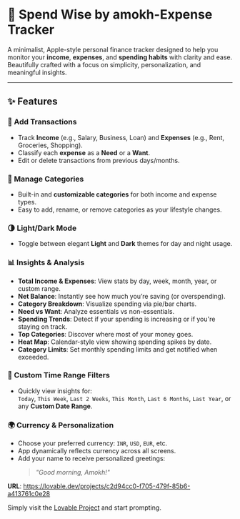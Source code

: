 # 🍏 Spend Wise by amokh-Expense Tracker

A minimalist, Apple-style personal finance tracker designed to help you monitor your **income**, **expenses**, and **spending habits** with clarity and ease. Beautifully crafted with a focus on simplicity, personalization, and meaningful insights.

---

## ✨ Features

### 💸 Add Transactions  
- Track **Income** (e.g., Salary, Business, Loan) and **Expenses** (e.g., Rent, Groceries, Shopping).  
- Classify each **expense** as a **Need** or a **Want**.  
- Edit or delete transactions from previous days/months.

### 📂 Manage Categories  
- Built-in and **customizable categories** for both income and expense types.  
- Easy to add, rename, or remove categories as your lifestyle changes.

### 🌗 Light/Dark Mode  
- Toggle between elegant **Light** and **Dark** themes for day and night usage.

### 📊 Insights & Analysis  
- **Total Income & Expenses**: View stats by day, week, month, year, or custom range.  
- **Net Balance**: Instantly see how much you’re saving (or overspending).  
- **Category Breakdown**: Visualize spending via pie/bar charts.  
- **Need vs Want**: Analyze essentials vs non-essentials.  
- **Spending Trends**: Detect if your spending is increasing or if you're staying on track.  
- **Top Categories**: Discover where most of your money goes.  
- **Heat Map**: Calendar-style view showing spending spikes by date.  
- **Category Limits**: Set monthly spending limits and get notified when exceeded.

### 📅 Custom Time Range Filters  
- Quickly view insights for:  
  `Today`, `This Week`, `Last 2 Weeks`, `This Month`, `Last 6 Months`, `Last Year`, or any **Custom Date Range**.

### 🌍 Currency & Personalization  
- Choose your preferred currency: `INR`, `USD`, `EUR`, etc.  
- App dynamically reflects currency across all screens.  
- Add your name to receive personalized greetings:  
  > _"Good morning, Amokh!"_

**URL**: https://lovable.dev/projects/c2d94cc0-f705-479f-85b6-a413761c0e28

Simply visit the [Lovable Project](https://lovable.dev/projects/c2d94cc0-f705-479f-85b6-a413761c0e28) and start prompting.
